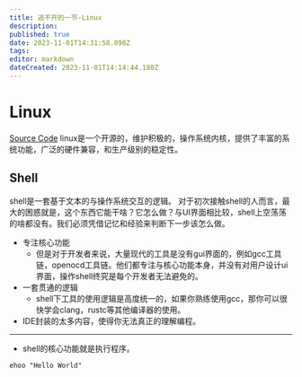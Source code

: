 ```yaml
---
title: 逃不开的一节-Linux
description: 
published: true
date: 2023-11-01T14:31:58.898Z
tags: 
editor: markdown
dateCreated: 2023-11-01T14:14:44.180Z
---
```


# Linux
[Source Code](https://www.kernel.org/)
linux是一个开源的，维护积极的，操作系统内核，提供了丰富的系统功能，广泛的硬件兼容，和生产级别的稳定性。
## Shell
shell是一套基于文本的与操作系统交互的逻辑。
对于初次接触shell的人而言，最大的困惑就是，这个东西它能干啥？它怎么做？与UI界面相比较，shell上空荡荡的啥都没有。我们必须凭借记忆和经验来判断下一步该怎么做。
- 专注核心功能
	- 但是对于开发者来说，大量现代的工具是没有gui界面的，例如gcc工具链，openocd工具链。他们都专注与核心功能本身，并没有对用户设计ui界面，操作shell终究是每个开发者无法避免的。
- 一套贯通的逻辑
	- shell下工具的使用逻辑是高度统一的，如果你熟练使用gcc，那你可以很快学会clang，rustc等其他编译器的使用。
- IDE封装的太多内容，使得你无法真正的理解编程。
---
- shell的核心功能就是执行程序。
``` shell
ehoo "Hello World"
```

  